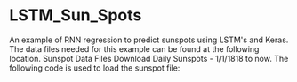 # LSTM_Sun_Spots
An example of RNN regression to predict sunspots using LSTM's and Keras. The data files needed for this example can be found at the following location.  Sunspot Data Files Download Daily Sunspots - 1/1/1818 to now. The following code is used to load the sunspot file:
